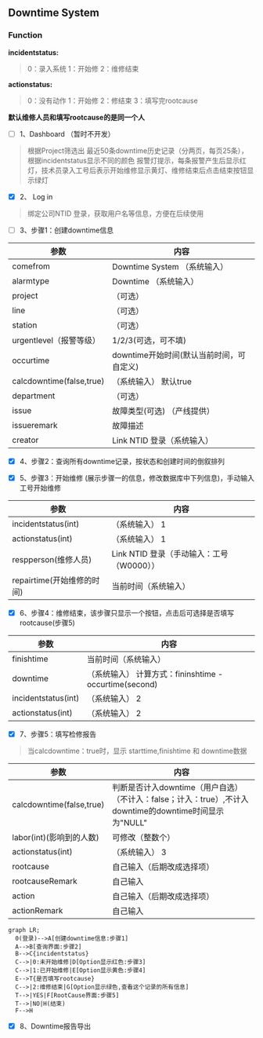## Downtime System

### Function
**incidentstatus:**
> 0：录入系统
> 1：开始修
> 2：维修结束

**actionstatus:**
> 0：没有动作
> 1：开始修
> 2：修结束
> 3：填写完rootcause

**默认维修人员和填写rootcause的是同一个人**

- [ ] 1、Dashboard （暂时不开发）
> 根据Project筛选出 最近50条downtime历史记录（分两页，每页25条），根据incidentstatus显示不同的颜色
> 报警灯提示，每条报警产生后显示红灯，技术员录入工号后表示开始维修显示黄灯、维修结束后点击结束按钮显示绿灯
- [x] 2、 Log in
>绑定公司NTID 登录，获取用户名等信息，方便在后续使用
- [ ] 3、步骤1：创建downtime信息

|参数|内容|
|----|----|
|comefrom | Downtime System （系统输入） |
|alarmtype | Downtime （系统输入） |
|project | （可选） |
|line | （可选） |
|station | （可选） |
|urgentlevel（报警等级）|1/2/3(可选，可不填)|
|occurtime|	downtime开始时间(默认当前时间，可自定义)|
|calcdowntime(false,true)|（系统输入） 	默认true|
|department	|（可选）|
|issue| 故障类型(可选) （产线提供）|
|issueremark|故障描述|
|creator|Link  NTID 登录（系统输入） |

- [x] 4、步骤2：查询所有downtime记录，按状态和创建时间的倒叙排列

- [x] 5、步骤3：开始维修 (展示步骤一的信息，修改数据库中下列信息)，手动输入工号开始维修

|参数|内容|
|----|----|
|incidentstatus(int) |（系统输入）  1|
|actionstatus(int)|（系统输入）  1|
|respperson(维修人员) | Link  NTID 登录（手动输入：工号（W0000）） |
|repairtime(开始维修的时间) | 当前时间（系统输入） |

- [x] 6、步骤4：维修结束，该步骤只显示一个按钮，点击后可选择是否填写rootcause(步骤5)

|参数|内容|
|----|----|
|finishtime | 当前时间（系统输入） |
|downtime | （系统输入） 计算方式：fininshtime - occurtime(second) |
|incidentstatus(int) |（系统输入） 2|
|actionstatus(int)|（系统输入）  2|

- [x] 7、步骤5：填写检修报告
>当calcdowntime：true时，显示 starttime,finishtime 和 downtime数据

|参数|内容|
|----|----|
|calcdowntime(false,true) | 判断是否计入downtime（用户自选）（不计入：false；计入：true）,不计入downtime的downtime时间显示为"NULL"|
|labor(int)(影响到的人数)|可修改（整数个）|
|actionstatus(int)|（系统输入）  3|
|rootcause|自己输入（后期改成选择项）|
|rootcauseRemark|自己输入|
|action|自己输入（后期改成选择项）|
|actionRemark|自己输入|


```mermaid
graph LR;
  0(登录)-->A[创建downtime信息:步骤1]
  A-->B[查询界面:步骤2]
  B-->C{incidentstatus}
  C-->|0:未开始维修|D[Option显示红色:步骤3]
  C-->|1:已开始维修|E[Option显示黄色:步骤4]
  E-->T{是否填写rootcause}
  C-->|2:维修结束|G[Option显示绿色,查看这个记录的所有信息]
  T-->|YES|F[RootCause界面:步骤5]
  T-->|NO|H(结束)
  F-->H
```

- [x] 8、Downtime报告导出

